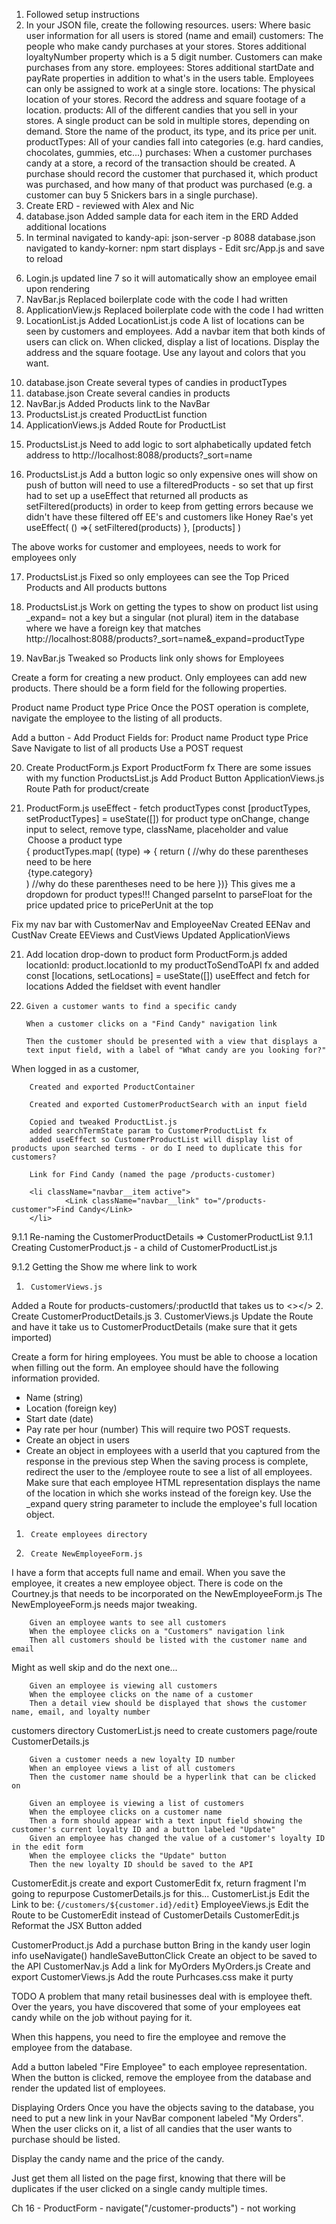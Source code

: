 1.  Followed setup instructions
2.  In your JSON file, create the following resources.
        users: Where basic user information for all users is stored (name and email)
        customers: The people who make candy purchases at your stores. Stores additional loyaltyNumber property which is a 5 digit number. Customers can make purchases from any store.
        employees: Stores additional startDate and payRate properties in addition to what's in the users table. Employees can only be assigned to work at a single store.
        locations: The physical location of your stores. Record the address and square footage of a location.
        products: All of the different candies that you sell in your stores. A single product can be sold in multiple stores, depending on demand. Store the name of the product, its type, and its price per unit.
        productTypes: All of your candies fall into categories (e.g. hard candies, chocolates, gummies, etc...)
        purchases: When a customer purchases candy at a store, a record of the transaction should be created. A purchase should record the customer that purchased it, which product was purchased, and how many of that product was purchased (e.g. a customer can buy 5 Snickers bars in a single purchase).
3.  Create ERD - reviewed with Alex and Nic
4.  database.json
        Added sample data for each item in the ERD
        Added additional locations
5.  In terminal
        navigated to kandy-api: json-server -p 8088 database.json
        navigated to kandy-korner: npm start
            displays - Edit src/App.js and save to reload
<!-- My initialization did not give boilerplate code -->
6.  Login.js
        updated line 7 so it will automatically show an employee email upon rendering
7.  NavBar.js
        Replaced boilerplate code with the code I had written
8.  ApplicationView.js
        Replaced boilerplate code with the code I had written
9.  LocationList.js
        Added LocationList.js code
        A list of locations can be seen by customers and employees.
        Add a navbar item that both kinds of users can click on.
        When clicked, display a list of locations. Display the address and the square footage. Use any layout and colors that you want.
<!-- Works for both employees and customers -->
10. database.json
        Create several types of candies in productTypes
11. database.json
        Create several candies in products
12. NavBar.js
        Added Products link to the NavBar
13. ProductsList.js
        created ProductList function
14. ApplicationViews.js
        Added Route for ProductList
<!-- We can see a list of products upon clicking the link -->
15. ProductsList.js
        Need to add logic to sort alphabetically
                updated fetch address to http://localhost:8088/products?_sort=name
<!-- We can see a list of alphabetized products -->
16. ProductsList.js
        Add a button 
        logic so only expensive ones will show on push of button
        will need to use a filteredProducts - so set that up first
        had to set up a useEffect that returned all products as setFiltered(products) in order to keep from getting errors because we didn't have these filtered off EE's and customers like Honey Rae's yet
                useEffect(
                        () =>{
                                setFiltered(products)
                        },
                        [products]
                )
<!-- Works -->
The above works for customer and employees, needs to work for employees only
<!-- Works for customers and employees -->
17. ProductsList.js
        Fixed so only employees can see the Top Priced Products and All products buttons
<!-- Works for employees only now -->
18. ProductsList.js
        Work on getting the types to show on product list using _expand=
        not a key but a singular (not plural) item in the database where we have a foreign key that matches
        http://localhost:8088/products?_sort=name&_expand=productType
<!-- Works for customers and employees -->
19. NavBar.js 
        Tweaked so Products link only shows for Employees
<!-- Products link only shows for employees now -->

Create a form for creating a new product. Only employees can add new products. There should be a form field for the following properties.

Product name
Product type
Price
Once the POST operation is complete, navigate the employee to the listing of all products.

Add a button - Add Product
        Fields for:
                Product name
                Product type
                Price
        Save
        Navigate to list of all products
Use a POST request

20. Create ProductForm.js
        Export ProductForm fx 
        There are some issues with my function
ProductsList.js
        Add Product Button
ApplicationViews.js
        Route Path for product/create        
<!-- Saves a new candy without a locationId -->
21. ProductForm.js
        useEffect - fetch productTypes
            const [productTypes, setProductTypes] = useState([])
        for product type onChange, change input to select, remove type, className, placeholder and value
        <option key={0}>Choose a product type</option>
                        {
                            productTypes.map(
                                (type) => {
                                    return ( //why do these parentheses need to be here
                                <option key={type.id} value={type.id}>
                                    {type.category}
                                </option>
                            ) //why do these parentheses need to be here
                        })}
        This gives me a dropdown for product types!!!
        Changed parseInt to parseFloat for the price
        updated price to pricePerUnit at the top
<!-- It works!!! -->
Fix my nav bar with CustomerNav and EmployeeNav
        Created EENav and CustNav
        Create EEViews and CustViews
        Updated ApplicationViews
<!-- It works!!! -->
21. Add location drop-down to product form
ProductForm.js
        added locationId: product.locationId to my productToSendToAPI fx and 
        added
                const [locations, setLocations] = useState([])
                useEffect and fetch for locations
        Added the fieldset with event handler
<!-- It works! -->
22.     Given a customer wants to find a specific candy

        When a customer clicks on a "Find Candy" navigation link

        Then the customer should be presented with a view that displays a text input field, with a label of "What candy are you looking for?"

When logged in as a customer, 
<!-- CustomerProductContainer.js -->
        Created and exported ProductContainer
<!-- CustomerProductSearch.js -->
        Created and exported CustomerProductSearch with an input field
<!-- CustomerProductList.js -->
        Copied and tweaked ProductList.js
        added searchTermState param to CustomerProductList fx
        added useEffect so CustomerProductList will display list of products upon searched terms - or do I need to duplicate this for customers?
<!-- CustomerViews.js -->
        Link for Find Candy (named the page /products-customer)
<!-- CustomerNav.js -->
        <li className="navbar__item active">
                <Link className="navbar__link" to="/products-customer">Find Candy</Link>
        </li>       
<!-- It works! -->
9.1.1   Re-naming the CustomerProductDetails => CustomerProductList
9.1.1   Creating CustomerProduct.js - a child of CustomerProductList.js
<!-- It works! -->
9.1.2   Getting the Show me where link to work
1.      CustomerViews.js
Added a Route for products-customers/:productId that takes us to <></>
2.      Create CustomerProductDetails.js
3.      CustomerViews.js
Update the Route and have it take us to CustomerProductDetails (make sure that it gets imported)
<!-- It works!!! BUT none of my candies are sold at multiple stores -->
<!-- 2-9-11 Kandy Korner Employees -->
Create a form for hiring employees. You must be able to choose a location when filling out the form. An employee should have the following information provided.
- Name (string)
- Location (foreign key)
- Start date (date)
- Pay rate per hour (number)
This will require two POST requests.
- Create an object in users
- Create an object in employees with a userId that you captured from the response in the previous step
When the saving process is complete, redirect the user to the /employee route to see a list of all employees.
Make sure that each employee HTML representation displays the name of the location in which she works instead of the foreign key. Use the _expand query string parameter to include the employee's full location object.
1.      Create employees directory
2.      Create NewEmployeeForm.js
<!-- 4/10/2022 -->
I have a form that accepts full name and email. When you save the employee, it creates a new employee object. 
There is code on the Courtney.js that needs to be incorporated on the NewEmployeeForm.js
The NewEmployeeForm.js needs major tweaking. 
<!-- It works!! -->

<!-- 2-12-1 Kandy Korner Customers -->
        Given an employee wants to see all customers
        When the employee clicks on a "Customers" navigation link
        Then all customers should be listed with the customer name and email
Might as well skip and do the next one...
<!-- 2-12-2 Kandy Korner Customers -->
        Given an employee is viewing all customers
        When the employee clicks on the name of a customer
        Then a detail view should be displayed that shows the customer name, email, and loyalty number
customers directory
CustomerList.js
        need to create customers page/route
CustomerDetails.js
<!-- It works!!! -->

<!-- Ch 14 - Replace Loyalty Card -->
<!-- Ch 14 a -->
        Given a customer needs a new loyalty ID number
        When an employee views a list of all customers
        Then the customer name should be a hyperlink that can be clicked on
<!-- This already works ⬆👆 -->

<!-- Ch 14 b and c-->
        Given an employee is viewing a list of customers
        When the employee clicks on a customer name
        Then a form should appear with a text input field showing the customer's current loyalty ID and a button labeled "Update"
        Given an employee has changed the value of a customer's loyalty ID in the edit form
        When the employee clicks the "Update" button
        Then the new loyalty ID should be saved to the API
CustomerEdit.js
        create and export CustomerEdit fx, return fragment
        I'm going to repurpose CustomerDetails.js for this...
CustomerList.js
        Edit the Link to be: {`/customers/${customer.id}/edit`}
EmployeeViews.js
        Edit the Route to be CustomerEdit instead of CustomerDetails
CustomerEdit.js
        Reformat the JSX 
        Button added
<!-- It works! -->

<!-- Ch 16 -->
CustomerProduct.js
        Add a purchase button
        Bring in the kandy user login info
        useNavigate()
        handleSaveButtonClick
        Create an object to be saved to the API
CustomerNav.js
        Add a link for MyOrders
MyOrders.js
        Create and export
CustomerViews.js
        Add the route
Purhcases.css
        make it purty
<!-- It works! -->


<!-- Ch 18 -->



TODO
A problem that many retail businesses deal with is employee theft. Over the years, you have discovered that some of your employees eat candy while on the job without paying for it.

When this happens, you need to fire the employee and remove the employee from the database.

Add a button labeled "Fire Employee" to each employee representation.
When the button is clicked, remove the employee from the database and render the updated list of employees.



Displaying Orders
Once you have the objects saving to the database, you need to put a new link in your NavBar component labeled "My Orders". When the user clicks on it, a list of all candies that the user wants to purchase should be listed.

Display the candy name and the price of the candy.

Just get them all listed on the page first, knowing that there will be duplicates if the user clicked on a single candy multiple times.








<!-- QUESTIONS -->
Ch 16 - ProductForm - navigate("/customer-products") - not working



<!-- NOTES -->

